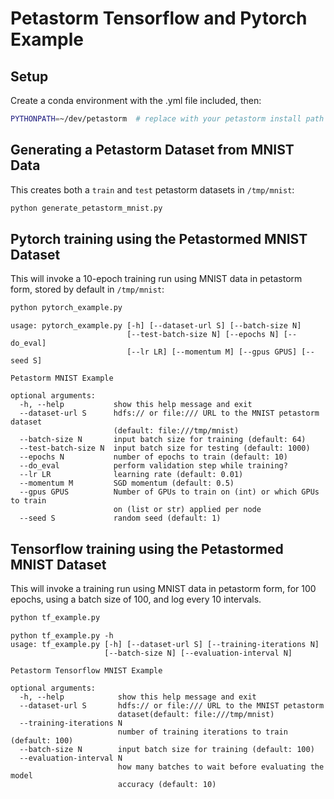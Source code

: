 # Petastorm Tensorflow and Pytorch Example

## Setup
Create a conda environment with the .yml file included, then: 
```bash
PYTHONPATH=~/dev/petastorm  # replace with your petastorm install path
```

## Generating a Petastorm Dataset from MNIST Data

This creates both a `train` and `test` petastorm datasets in `/tmp/mnist`:

```bash
python generate_petastorm_mnist.py
```

## Pytorch training using the Petastormed MNIST Dataset

This will invoke a 10-epoch training run using MNIST data in petastorm form,
stored by default in `/tmp/mnist`:

```bash
python pytorch_example.py
```

```
usage: pytorch_example.py [-h] [--dataset-url S] [--batch-size N]
                          [--test-batch-size N] [--epochs N] [--do_eval]
                          [--lr LR] [--momentum M] [--gpus GPUS] [--seed S]

Petastorm MNIST Example

optional arguments:
  -h, --help           show this help message and exit
  --dataset-url S      hdfs:// or file:/// URL to the MNIST petastorm dataset
                       (default: file:///tmp/mnist)
  --batch-size N       input batch size for training (default: 64)
  --test-batch-size N  input batch size for testing (default: 1000)
  --epochs N           number of epochs to train (default: 10)
  --do_eval            perform validation step while training?
  --lr LR              learning rate (default: 0.01)
  --momentum M         SGD momentum (default: 0.5)
  --gpus GPUS          Number of GPUs to train on (int) or which GPUs to train
                       on (list or str) applied per node
  --seed S             random seed (default: 1)
```

## Tensorflow training using the Petastormed MNIST Dataset

This will invoke a training run using MNIST data in petastorm form,
for 100 epochs, using a batch size of 100, and log every 10 intervals.

```bash
python tf_example.py
```

```
python tf_example.py -h
usage: tf_example.py [-h] [--dataset-url S] [--training-iterations N]
                     [--batch-size N] [--evaluation-interval N]

Petastorm Tensorflow MNIST Example

optional arguments:
  -h, --help            show this help message and exit
  --dataset-url S       hdfs:// or file:/// URL to the MNIST petastorm
                        dataset(default: file:///tmp/mnist)
  --training-iterations N
                        number of training iterations to train (default: 100)
  --batch-size N        input batch size for training (default: 100)
  --evaluation-interval N
                        how many batches to wait before evaluating the model
                        accuracy (default: 10)
```
